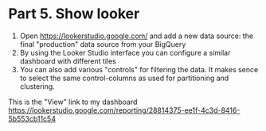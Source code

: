 # Part 5. Show looker 
1. Open https://lookerstudio.google.com/ and add a new data source: the final "production" data source from your BigQuery
2. By using the Looker Studio interface you can configure a similar dashboard with different tiles
3. You can also add various "controls" for filtering the data. It makes sence to select the same control-columns as used for partitioning and clustering.

This is the "View" link to my dashboard
https://lookerstudio.google.com/reporting/28814375-ee1f-4c3d-8416-5b553cb11c54  
